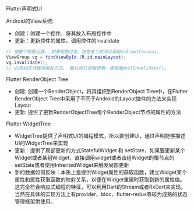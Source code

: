

Flutter声明式UI

Android的View系统:

* 创建：创建一个控件，将其放入布局控件中
* 更新：更新控件的属性，调用控件的Invalidate

```java
// 使整个视图无效。 如果视图可见，将在某个时间点调用onDraw(Canvas)。 
ViewGroup vg = findViewById (R.id.mainLayout);
vg.invalidate();
// 必须从UI线程调用此方法。 要从非UI线程调用，请调用postInvalidate()。
```



Flutter RenderObject Tree

* 创建: 创建一个RenderObject，将其组织到RenderObject Tree中，在Flutter RenderObject Tree中采用了不同于Android的Layout控件的方法来实现Layout
* 更新: 提供了更新RenderObjectTree每个RenderObject节点的属性的方法

Flutter WidgetTree

* WidgetTree提供了声明式UI的编程模式，所以要创建UI，通过声明能够描述UI的WidgetTree来实现
* 更新：提供了局部更新的方式StatefulWidget 和 setState，如果要更新某个Widget或者某组Widget，直接调用widget或者该组Widget的根节点的setState或者使用InheritedWidget来触发局部更新
* 新的数据如何反映：本质上是提供Widget属性的获取函数，建立Widget某个属性和属性获取函数的映射关系，以便在Widget重建时获取到新的属性值。这完全符合响应式编程的特征，可以利用Dart的Stream或者RxDart来实现。当然在具体的实现方法上有provider、bloc、flutter-redux等较为成熟的状态管理框架供使用。

